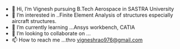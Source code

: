 - 👋 Hi, I’m Vignesh pursuing B.Tech Aerospace in SASTRA University
- 👀 I’m interested in ..Finite Element Analysis of structures especially aircraft structures.
- 🌱 I’m currently learning ...Ansys workbench, CATIA
- 💞️ I’m looking to collaborate on ...
- 📫 How to reach me ...thro vigneshrao976@gmail.com

<!---
VIGNESH425/VIGNESH425 is a ✨ special ✨ repository because its `README.md` (this file) appears on your GitHub profile.
You can click the Preview link to take a look at your changes.
--->
